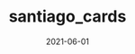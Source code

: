 ---
title: santiago_cards
description: Artistically designed luxury playing cards
date: 2021-06-01
layout: layouts/project.njk
link: https://santiagocards.com
tags: 
  - projects
  - current
---